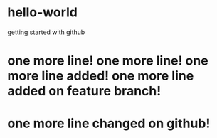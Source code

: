 # hello-world
getting started with github

one more line!
one more line!
one more line added!
one more line added on feature branch!
=======
one more line changed on github!
=======

